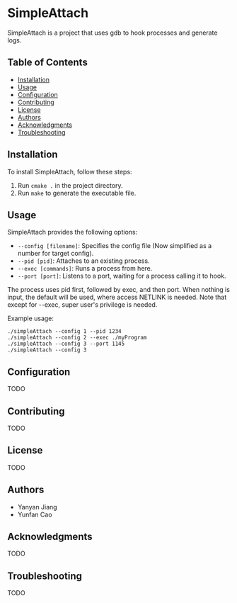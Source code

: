 # SimpleAttach

SimpleAttach is a project that uses gdb to hook processes and generate logs.

## Table of Contents

- [Installation](#installation)
- [Usage](#usage)
- [Configuration](#configuration)
- [Contributing](#contributing)
- [License](#license)
- [Authors](#authors)
- [Acknowledgments](#acknowledgments)
- [Troubleshooting](#troubleshooting)

## Installation

To install SimpleAttach, follow these steps:

1. Run `cmake .` in the project directory.
2. Run `make` to generate the executable file.

## Usage

SimpleAttach provides the following options:

- `--config [filename]`: Specifies the config file (Now simplified as a number for target config).
- `--pid [pid]`: Attaches to an existing process.
- `--exec [commands]`: Runs a process from here.
- `--port [port]`: Listens to a port, waiting for a process calling it to hook.

The process uses pid first, followed by exec, and then port. When nothing is input, the default will be used, where access NETLINK is needed. Note that except for --exec, super user's privilege is needed. 

Example usage:

```
./simpleAttach --config 1 --pid 1234
./simpleAttach --config 2 --exec ./myProgram 
./simpleAttach --config 3 --port 1145
./simpleAttach --config 3
```



## Configuration

TODO

## Contributing

TODO

## License

TODO

## Authors

- Yanyan Jiang
- Yunfan Cao


## Acknowledgments

TODO

## Troubleshooting

TODO
